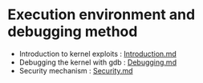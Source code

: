 # Execution environment and debugging method
* Introduction to kernel exploits : [Introduction.md](Introduction.md)
* Debugging the kernel with gdb : [Debugging.md](Debugging.md)
* Security mechanism : [Security.md](Security.md)
